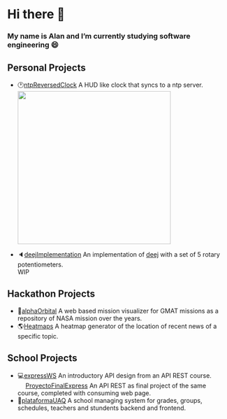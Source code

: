 # Hi there 👋
### My name is Alan and I’m currently studying software engineering 😄

## Personal Projects

- 🕐[ntpReversedClock](https://github.com/PureCilantro/ntpReversedClock) A HUD like clock that syncs to a ntp server.
<br><a href="https://github.com/PureCilantro/ntpReversedClock"><img src="https://github.com/PureCilantro/ntpReversedClock/assets/123120513/c706ec43-de60-4866-b4ce-219d069b69a9" width="350"/></a><br>

- 🔈[deejImplementation](https://github.com/PureCilantro/deejImplementation) An implementation of [deej](https://github.com/omriharel/deej) with a set of 5 rotary potentiometers. <br>
  WIP

## Hackathon Projects

- 🚀[alphaOrbital](https://github.com/PureCilantro/NSAProject) A web based mission visualizer for GMAT missions as a repository of NASA mission over the years.
- 🌎[Heatmaps](https://github.com/dpinedaDev/Heatmaps2024) A heatmap generator of the location of recent news of a specific topic.

## School Projects

- 💻[expressWS](https://github.com/PureCilantro/expressWS) An introductory API design from an API REST course.<br>
&emsp; [ProyectoFinalExpress](https://github.com/PureCilantro/ProyectoFinalExpress) An API REST as final project of the same course, completed with consuming web page.
- 🎒[plataformaUAQ](https://github.com/PureCilantro/plataformaUAQ) A school managing system for grades, groups, schedules, teachers and stundents backend and frontend.
  
